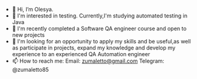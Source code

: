 - 👋 Hi, I’m Olesya. 
- 👀 I'm interested in testing. Currently,I'm studying automated testing in Java
- 🌱 I'm recently completed a Software QA engineer course and open to new projects
- 💞️ I'm looking for an opportunity to apply my skills and be useful,as well as participate in projects,
     expand my knowledge and develop my experience to an experienced QA Automation engineer
- 📫 How to reach me: Email: zumaletto@gmail.com
                      Telegram: @zumaletto85


<!---
Zumaletto/Zumaletto is a ✨ special ✨ repository because its `README.md` (this file) appears on your GitHub profile.
You can click the Preview link to take a look at your changes.
--->
